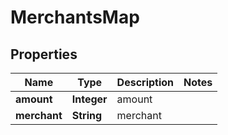 
# MerchantsMap

## Properties
Name | Type | Description | Notes
------------ | ------------- | ------------- | -------------
**amount** | **Integer** | amount | 
**merchant** | **String** | merchant | 



